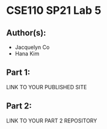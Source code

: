 # CSE110 SP21 Lab 5

## Author(s):
- Jacquelyn Co
- Hana Kim

## Part 1:

LINK TO YOUR PUBLISHED SITE

## Part 2:

LINK TO YOUR PART 2 REPOSITORY
